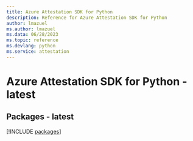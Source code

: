 ```yaml
---
title: Azure Attestation SDK for Python
description: Reference for Azure Attestation SDK for Python
author: lmazuel
ms.author: lmazuel
ms.data: 06/28/2023
ms.topic: reference
ms.devlang: python
ms.service: attestation
---
```

# Azure Attestation SDK for Python - latest
## Packages - latest
[!INCLUDE [packages](attestation-index.md)]